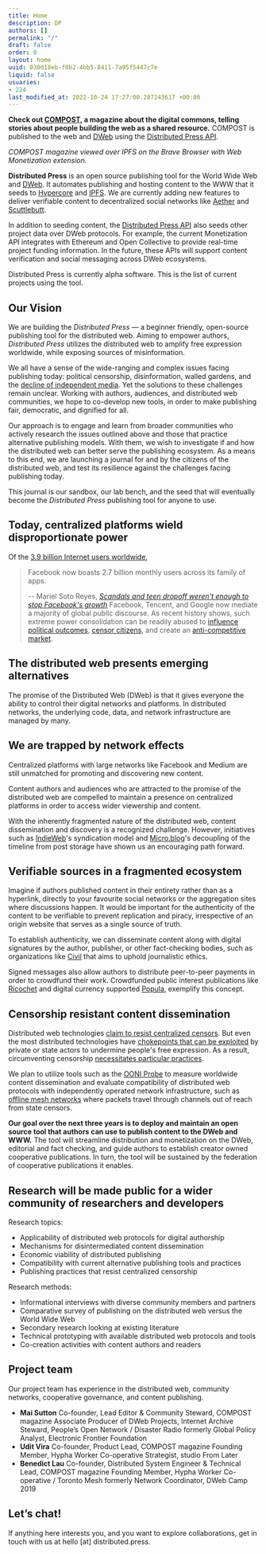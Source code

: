 ```yaml
---
title: Home
description: DP
authors: []
permalink: "/"
draft: false
order: 0
layout: home
uuid: 030d18eb-f0b2-4bb5-8411-7a95f5447c7e
liquid: false
usuaries:
- 224
last_modified_at: 2022-10-24 17:27:00.287243617 +00:00
---
```


<p><strong>Check out <a href="https://compost.digital">COMPOST</a>, a magazine about the digital commons, telling stories about people building the web as a shared resource.</strong> COMPOST is published to the web and <a href="https://getdweb.net">DWeb</a> using the <a href="https://github.com/hyphacoop/api.distributed.press">Distributed Press API</a>.</p><p>
<em>COMPOST magazine viewed over IPFS on the Brave Browser with Web Monetization extension.</em></p><p><strong>Distributed Press</strong> is an open source publishing tool for the World Wide Web and <a href="https://getdweb.net">DWeb</a>. It automates publishing and hosting content to the WWW that it seeds to <a href="https://hypercore-protocol.org/">Hypercore</a> and <a href="https://ipfs.io">IPFS</a>. We are currently adding new features to deliver verifiable content to decentralized social networks like <a href="https://getaether.net/">Aether</a> and <a href="https://scuttlebutt.nz/">Scuttlebutt</a>.</p><p>In addition to seeding content, the <a href="https://github.com/hyphacoop/api.distributed.press">Distributed Press API</a> also seeds other project data over DWeb protocols. For example, the current Monetization API integrates with Ethereum and Open Collective to provide real-time project funding information. In the future, these APIs will support content verification and social messaging across DWeb ecosystems.</p><p>Distributed Press is currently alpha software. This is the list of current projects using the tool.</p><h2>Our Vision</h2><p>We are building the <em>Distributed Press</em> — a beginner friendly, open-source publishing tool for the distributed web. Aiming to empower authors, <em>Distributed Press</em> utilizes the distributed web to amplify free expression worldwide, while exposing sources of misinformation.</p><p>We all have a sense of the wide-ranging and complex issues facing publishing today: political censorship, disinformation, walled gardens, and the <a href="https://www.cima.ned.org/publication/confronting-the-crisis-in-independent-media/">decline of independent media</a>. Yet the solutions to these challenges remain unclear. Working with authors, audiences, and distributed web communities, we hope to co-develop new tools, in order to make publishing fair, democratic, and dignified for all.</p><p>Our approach is to engage and learn from broader communities who actively research the issues outlined above and those that practice alternative publishing models. With them, we wish to investigate if and how the distributed web can better serve the publishing ecosystem. As a means to this end, we are launching a journal for and by the citizens of the distributed web, and test its resilience against the challenges facing publishing today.</p><p>This journal is our sandbox, our lab bench, and the seed that will eventually become the <em>Distributed Press</em> publishing tool for anyone to use.</p><h2>Today, centralized platforms wield disproportionate power</h2><p></p><p>Of the <a href="https://www.statista.com/topics/1145/internet-usage-worldwide/">3.9 billion Internet users worldwide</a>,</p><blockquote>
<p>Facebook now boasts 2.7 billion monthly users across its family of apps.</p>
<p>-- Mariel Soto Reyes, <em><a href="https://www.businessinsider.com/facebook-grew-monthly-average-users-in-q1-2019-4">Scandals and teen dropoff weren't enough to stop Facebook's growth</a></em>
Facebook, Tencent, and Google now mediate a majority of global public discourse. As recent history shows, such extreme power consolidation can be readily abused to <a href="https://en.wikipedia.org/wiki/Facebook%E2%80%93Cambridge_Analytica_data_scandal">influence political outcomes</a>, <a href="https://citizenlab.ca/tag/wechat/">censor citizens</a>, and create an <a href="https://ec.europa.eu/commission/presscorner/detail/en/IP_19_1770">anti-competitive market</a>.</p>
</blockquote><h2>The distributed web presents emerging alternatives</h2><p></p><p>The promise of the Distributed Web (DWeb) is that it gives everyone the ability to control their digital networks and platforms. In distributed networks, the underlying code, data, and network infrastructure are managed by many.</p><h2>We are trapped by network effects</h2><p>Centralized platforms with large networks like Facebook and Medium are still unmatched for promoting and discovering new content.</p><p>Content authors and audiences who are attracted to the promise of the distributed web are compelled to maintain a presence on centralized platforms in order to access wider viewership and content.</p><p>With the inherently fragmented nature of the distributed web, content dissemination and discovery is a recognized challenge. However, initiatives such as <a href="https://indieweb.org">IndieWeb</a>'s syndication model and <a href="https://micro.blog">Micro.blog</a>'s decoupling of the timeline from post storage have shown us an encouraging path forward.</p><h2>Verifiable sources in a fragmented ecosystem</h2><p>Imagine if authors published content in their entirety rather than as a hyperlink, directly to your favourite social networks or the aggregation sites where discussions happen. It would be important for the authenticity of the content to be verifiable to prevent replication and piracy, irrespective of an origin website that serves as a single source of truth.</p><p>To establish authenticity, we can disseminate content along with digital signatures by the author, publisher, or other fact-checking bodies, such as organizations like <a href="https://civil.co">Civil</a> that aims to uphold journalistic ethics.</p><p>Signed messages also allow authors to distribute peer-to-peer payments in order to crowdfund their work. Crowdfunded public interest publications like <a href="https://ricochet.media">Ricochet</a> and digital currency supported <a href="https://popula.com">Popula</a>, exemplify this concept.</p><h2>Censorship resistant content dissemination</h2><p>Distributed web technologies <a href="https://ipfs.io/blog/24-uncensorable-wikipedia/">claim to resist centralized censors</a>. But even the most distributed technologies have <a href="https://github.com/ipfs/ipfs/issues/419">chokepoints that can be exploited</a> by private or state actors to undermine people's free expression. As a result, circumventing censorship <a href="https://github.com/ipfs/notes/issues/281">necessitates particular practices</a>.</p><p>We plan to utilize tools such as the <a href="https://ooni.org/nettest/">OONI Probe</a> to measure worldwide content dissemination and evaluate compatibility of distributed web protocols with independently operated network infrastructure, such as <a href="https://edgeryders.eu/t/a-radically-new-internet-a-study-on-p2p-protocols-and-mesh-networks/9802">offline mesh networks</a> where packets travel through channels out of reach from state censors.</p><p><strong>Our goal over the next three years is to deploy and maintain an open source tool that authors can use to publish content to the DWeb and WWW.</strong> The tool will streamline distribution and monetization on the DWeb, editorial and fact checking, and guide authors to establish creator owned cooperative publications. In turn, the tool will be sustained by the federation of cooperative publications it enables.</p><h2>Research will be made public for a wider community of researchers and developers</h2><p>Research topics:</p><ul>
<li>Applicability of distributed web protocols for digital authorship</li>
<li>Mechanisms for disintermediated content dissemination</li>
<li>Economic viability of distributed publishing</li>
<li>Compatibility with current alternative publishing tools and practices</li>
<li>Publishing practices that resist centralized censorship</li>
</ul><p>Research methods:</p><ul>
<li>Informational interviews with diverse community members and partners</li>
<li>Comparative survey of publishing on the distributed web versus the World Wide Web</li>
<li>Secondary research looking at existing literature</li>
<li>Technical prototyping with available distributed web protocols and tools</li>
<li>Co-creation activities with content authors and readers</li>
</ul><h2>Project team</h2><p>Our project team has experience in the distributed web, community networks, cooperative governance, and content publishing.</p><ul>
<li>
<strong>Mai Sutton</strong>
Co-founder, Lead Editor &amp; Community Steward, COMPOST magazine
Associate Producer of DWeb Projects, Internet Archive
Steward, People’s Open Network / Disaster Radio
formerly Global Policy Analyst, Electronic Frontier Foundation
</li>
<li>
<strong>Udit Vira</strong>
Co-founder, Product Lead, COMPOST magazine
Founding Member, Hypha Worker Co-operative
Strategist, studio From Later
</li>
<li>
<strong>Benedict Lau</strong>
Co-founder, Distributed System Engineer &amp; Technical Lead, COMPOST magazine
Founding Member, Hypha Worker Co-operative / Toronto Mesh
formerly Network Coordinator, DWeb Camp 2019
</li>
</ul><h2>Let’s chat!</h2><p>If anything here interests you, and you want to explore collaborations, get in touch with us at hello [at] distributed.press.</p>
